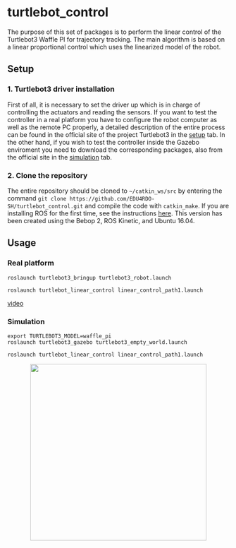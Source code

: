 # turtlebot_control
The purpose of this set of packages is to perform the linear control of the Turtlebot3 Waffle PI for trajectory tracking. The main algorithm is based on a linear proportional control which uses the linearized model of the robot.  


## Setup

### 1. Turtlebot3 driver installation
First of all, it is necessary to set the driver up which is in charge of controlling the actuators and reading the sensors. If you want to test the controller in a real platform you have to configure the robot computer as well as the remote PC properly, a detailed description of the entire process can be found in the official site of the project Turtlebot3 in the [setup](https://emanual.robotis.com/docs/en/platform/turtlebot3/setup/#setup) tab. In the other hand, if you wish to test the controller inside the Gazebo enviroment you need to download the corresponding packages, also from the official site in the [simulation](https://emanual.robotis.com/docs/en/platform/turtlebot3/simulation/#ros-1-simulation) tab.


### 2. Clone the repository
The entire repository should be cloned to ```~/catkin_ws/src``` by entering the command ```git clone https://github.com/EDU4RDO-SH/turtlebot_control.git``` and compile the code with ```catkin_make```. If you are installing ROS for the first time, see the instructions [here](https://wiki.ros.org/kinetic/Installation/Ubuntu). This version has been created using the Bebop 2, ROS Kinetic, and Ubuntu 16.04.



## Usage

### Real platform

```
roslaunch turtlebot3_bringup turtlebot3_robot.launch
```


```
roslaunch turtlebot_linear_control linear_control_path1.launch
```

[video](https://www.youtube.com/watch?v=gjtTbT0YgIY)



### Simulation

```
export TURTLEBOT3_MODEL=waffle_pi
roslaunch turtlebot3_gazebo turtlebot3_empty_world.launch
```

```
roslaunch turtlebot_linear_control linear_control_path1.launch
```



<p align="center"><img src="https://i.imgur.com/yY6nKXf.png" width="400" /></p>
